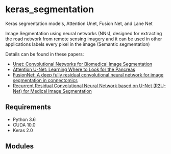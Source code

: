# keras_segmentation
Keras segmentation models, Attention Unet, Fusion Net, and Lane Net

Image Segmentation using neural networks (NNs), designed for extracting the road network from remote sensing imagery and it can be used in other applications labels every pixel in the image (Semantic segmentation) 

Details can be found in these papers:

* [Unet: Convolutional Networks for Biomedical Image Segmentation](https://arxiv.org/abs/1505.04597)
* [Attention U-Net: Learning Where to Look for the Pancreas](https://arxiv.org/abs/1804.03999)
* [FusionNet: A deep fully residual convolutional neural network for image segmentation in connectomics]([https://arxiv.org/pdf/1612.05360])
* [Recurrent Residual Convolutional Neural Network based on U-Net (R2U-Net) for Medical Image Segmentation](https://arxiv.org/abs/1802.06955)


## Requirements
* Python 3.6
* CUDA 10.0
* Keras 2.0


## Modules
